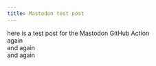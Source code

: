 ```yaml
---
title: Mastodon test post
---
```

here is a test post for the Mastodon GitHub Action  
again  
and again  
and again  
